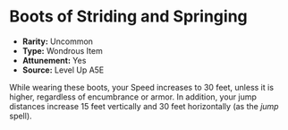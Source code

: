 
# Boots of Striding and Springing

* **Rarity:** Uncommon
* **Type:** Wondrous Item
* **Attunement:** Yes
* **Source:** Level Up A5E


While wearing these boots, your Speed increases to 30 feet, unless it is higher, regardless of encumbrance or armor. In addition, your jump distances increase 15 feet vertically and 30 feet horizontally (as the _jump_  spell).
